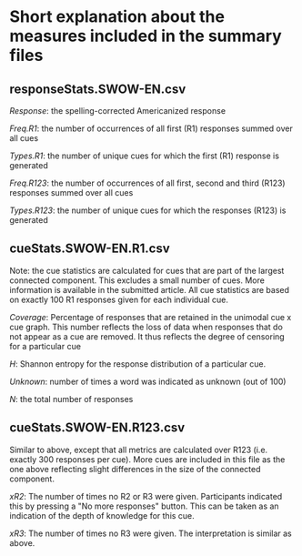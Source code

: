 # Short explanation about the measures included in the summary files

## responseStats.SWOW-EN.csv
*Response*: the spelling-corrected Americanized response

*Freq.R1*: the number of occurrences of all first (R1) responses summed over all cues 

*Types.R1*: the number of unique cues for which the first (R1) response is generated

*Freq.R123*: the number of occurrences of all first, second and third (R123) responses summed over all cues 

*Types.R123*: the number of unique cues for which the responses (R123) is generated

## cueStats.SWOW-EN.R1.csv
Note: the cue statistics are calculated for cues that are part of the largest connected component.
This excludes a small number of cues. More information is available in the submitted article.
All cue statistics are based on exactly 100 R1 responses given for each individual cue.

*Coverage*: Percentage of responses that are retained in the unimodal cue x cue graph. This number reflects the loss of 
data when responses that do not appear as a cue are removed. It thus reflects the degree of censoring for a particular cue

*H*: Shannon entropy for the response distribution of a particular cue.

*Unknown*: number of times a word was indicated as unknown (out of 100)

*N*: the total number of responses

## cueStats.SWOW-EN.R123.csv
Similar to above, except that all metrics are calculated over R123 (i.e. exactly 300 responses per cue).
More cues are included in this file as the one above reflecting slight differences in the size of the connected component.

*xR2*: The number of times no R2 or R3 were given. Participants indicated this by pressing a "No more responses" button. This can be taken as an indication of the depth of knowledge for this cue.

*xR3*: The number of times no R3 were given. The interpretation is similar as above.